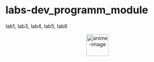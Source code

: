 # labs-dev_programm_module 
lab1, lab3, lab4, lab5, lab6

<div align="center">
<img src="https://media.tenor.com/cZCGGNbpWskAAAAi/miyulily-vtuber.gif" title="anime-image" width="60px"/>
<div/>
